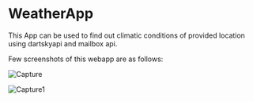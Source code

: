 # WeatherApp
This App can be used to find out climatic conditions of provided location using dartskyapi and mailbox api.

Few screenshots of this webapp are as follows:

![Capture](https://user-images.githubusercontent.com/43849911/64533065-66513600-d330-11e9-8a98-2b4838397b56.JPG)


![Capture1](https://user-images.githubusercontent.com/43849911/64533066-66513600-d330-11e9-8906-b7a322e53081.JPG)


